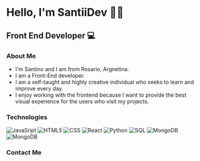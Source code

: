 <h1>Hello, I'm SantiiDev 👋🚀</h1>
<h2>Front End Developer 💻</h2>

### About Me
- I'm Santino and I am from Rosario, Argnetina.
- I am a Front-End developer.
- I am a self-taught and highly creative individual who seeks to learn and improve every day.
- I enjoy working with the frontend because I want to provide the best visual experience for the users who visit my projects.

### Technologies
![JavaSript](https://img.shields.io/badge/-JavaScript-333333?style=flat&logo=javascript)
![HTML5](https://img.shields.io/badge/-HTML5-333333?style=flat&logo=HTML5)
![CSS](https://img.shields.io/badge/-CSS-333333?style=flat&logo=CSS3&logoColor=157286)
![React](https://img.shields.io/badge/-React-333333?style=flat&logo=React)
![Python](https://img.shields.io/badge/-Python-333333?style=flat&logo=Python)
![SQL](https://img.shields.io/badge/-SQL-333333?style=flat&logo=SQL)
![MongoDB](https://img.shields.io/badge/-MongoDB-333333?style=flat&logo=MongoDB)
![MongoDB](https://img.shields.io/badge/-TailwindCSS-333333?style=flat&logo=Tailwind)


### Contact Me
<a href=""></a>
